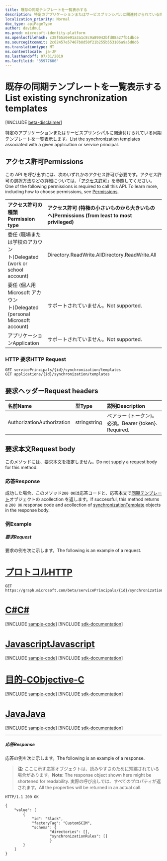 ```yaml
---
title: 既存の同期テンプレートを一覧表示する
description: 特定のアプリケーションまたはサービスプリンシパルに関連付けられている同期テンプレートを一覧表示します。
localization_priority: Normal
doc_type: apiPageType
author: davidmu1
ms.prod: microsoft-identity-platform
ms.openlocfilehash: c38f65a0e91a3a1c8c9a89042bfd08a27fb1dbce
ms.sourcegitcommit: 2c62457e57467b8d50f21b255b553106a9a5d8d6
ms.translationtype: MT
ms.contentlocale: ja-JP
ms.lasthandoff: 07/31/2019
ms.locfileid: "35977606"
---
```

# <a name="list-existing-synchronization-templates"></a><span data-ttu-id="ec747-103">既存の同期テンプレートを一覧表示する</span><span class="sxs-lookup"><span data-stu-id="ec747-103">List existing synchronization templates</span></span>

[!INCLUDE [beta-disclaimer](../../includes/beta-disclaimer.md)]

<span data-ttu-id="ec747-104">特定のアプリケーションまたはサービスプリンシパルに関連付けられている同期テンプレートを一覧表示します。</span><span class="sxs-lookup"><span data-stu-id="ec747-104">List the synchronization templates associated with a given application or service principal.</span></span>

## <a name="permissions"></a><span data-ttu-id="ec747-105">アクセス許可</span><span class="sxs-lookup"><span data-stu-id="ec747-105">Permissions</span></span>
<span data-ttu-id="ec747-p101">この API を呼び出すには、次のいずれかのアクセス許可が必要です。アクセス許可の選択方法などの詳細については、「[アクセス許可](/graph/permissions-reference)」を参照してください。</span><span class="sxs-lookup"><span data-stu-id="ec747-p101">One of the following permissions is required to call this API. To learn more, including how to choose permissions, see [Permissions](/graph/permissions-reference).</span></span>

|<span data-ttu-id="ec747-108">アクセス許可の種類</span><span class="sxs-lookup"><span data-stu-id="ec747-108">Permission type</span></span>                        | <span data-ttu-id="ec747-109">アクセス許可 (特権の小さいものから大きいものへ)</span><span class="sxs-lookup"><span data-stu-id="ec747-109">Permissions (from least to most privileged)</span></span>              |
|:--------------------------------------|:---------------------------------------------------------|
|<span data-ttu-id="ec747-110">委任 (職場または学校のアカウント)</span><span class="sxs-lookup"><span data-stu-id="ec747-110">Delegated (work or school account)</span></span>     |<span data-ttu-id="ec747-111">Directory.ReadWrite.All</span><span class="sxs-lookup"><span data-stu-id="ec747-111">Directory.ReadWrite.All</span></span>  |
|<span data-ttu-id="ec747-112">委任 (個人用 Microsoft アカウント)</span><span class="sxs-lookup"><span data-stu-id="ec747-112">Delegated (personal Microsoft account)</span></span> |<span data-ttu-id="ec747-113">サポートされていません。</span><span class="sxs-lookup"><span data-stu-id="ec747-113">Not supported.</span></span>|
|<span data-ttu-id="ec747-114">アプリケーション</span><span class="sxs-lookup"><span data-stu-id="ec747-114">Application</span></span>                            |<span data-ttu-id="ec747-115">サポートされていません。</span><span class="sxs-lookup"><span data-stu-id="ec747-115">Not supported.</span></span>| 

### <a name="http-request"></a><span data-ttu-id="ec747-116">HTTP 要求</span><span class="sxs-lookup"><span data-stu-id="ec747-116">HTTP Request</span></span>
<!-- { "blockType": "ignored" } -->
```http
GET servicePrincipals/{id}/synchronization/templates
GET applications/{id}/synchronization/templates
```

## <a name="request-headers"></a><span data-ttu-id="ec747-117">要求ヘッダー</span><span class="sxs-lookup"><span data-stu-id="ec747-117">Request headers</span></span>

| <span data-ttu-id="ec747-118">名前</span><span class="sxs-lookup"><span data-stu-id="ec747-118">Name</span></span>           | <span data-ttu-id="ec747-119">型</span><span class="sxs-lookup"><span data-stu-id="ec747-119">Type</span></span>    | <span data-ttu-id="ec747-120">説明</span><span class="sxs-lookup"><span data-stu-id="ec747-120">Description</span></span>|
|:---------------|:--------|:-----------|
| <span data-ttu-id="ec747-121">Authorization</span><span class="sxs-lookup"><span data-stu-id="ec747-121">Authorization</span></span>  | <span data-ttu-id="ec747-122">string</span><span class="sxs-lookup"><span data-stu-id="ec747-122">string</span></span>  | <span data-ttu-id="ec747-p102">ベアラー {トークン}。必須。</span><span class="sxs-lookup"><span data-stu-id="ec747-p102">Bearer {token}. Required.</span></span> |

## <a name="request-body"></a><span data-ttu-id="ec747-125">要求本文</span><span class="sxs-lookup"><span data-stu-id="ec747-125">Request body</span></span>

<span data-ttu-id="ec747-126">このメソッドには、要求本文を指定しません。</span><span class="sxs-lookup"><span data-stu-id="ec747-126">Do not supply a request body for this method.</span></span>

### <a name="response"></a><span data-ttu-id="ec747-127">応答</span><span class="sxs-lookup"><span data-stu-id="ec747-127">Response</span></span>

<span data-ttu-id="ec747-128">成功した場合、このメソッド`200 OK`は応答コードと、応答本文で[同期テンプレート](../resources/synchronization-synchronizationtemplate.md)オブジェクトの acollection を返します。</span><span class="sxs-lookup"><span data-stu-id="ec747-128">If successful, this method returns a `200 OK` response code and acollection of [synchronizationTemplate](../resources/synchronization-synchronizationtemplate.md) objects in the response body.</span></span>

### <a name="example"></a><span data-ttu-id="ec747-129">例</span><span class="sxs-lookup"><span data-stu-id="ec747-129">Example</span></span>

##### <a name="request"></a><span data-ttu-id="ec747-130">要求</span><span class="sxs-lookup"><span data-stu-id="ec747-130">Request</span></span>
<span data-ttu-id="ec747-131">要求の例を次に示します。</span><span class="sxs-lookup"><span data-stu-id="ec747-131">The following is an example of a request.</span></span>

# <a name="httptabhttp"></a>[<span data-ttu-id="ec747-132">プロトコル</span><span class="sxs-lookup"><span data-stu-id="ec747-132">HTTP</span></span>](#tab/http)
<!-- {
  "blockType": "request",
  "name": "get_synchronizationtemplate"
}-->
```http
GET https://graph.microsoft.com/beta/servicePrincipals/{id}/synchronization/templates
```
# <a name="ctabcsharp"></a>[<span data-ttu-id="ec747-133">C#</span><span class="sxs-lookup"><span data-stu-id="ec747-133">C#</span></span>](#tab/csharp)
[!INCLUDE [sample-code](../includes/snippets/csharp/get-synchronizationtemplate-csharp-snippets.md)]
[!INCLUDE [sdk-documentation](../includes/snippets/snippets-sdk-documentation-link.md)]

# <a name="javascripttabjavascript"></a>[<span data-ttu-id="ec747-134">Javascript</span><span class="sxs-lookup"><span data-stu-id="ec747-134">Javascript</span></span>](#tab/javascript)
[!INCLUDE [sample-code](../includes/snippets/javascript/get-synchronizationtemplate-javascript-snippets.md)]
[!INCLUDE [sdk-documentation](../includes/snippets/snippets-sdk-documentation-link.md)]

# <a name="objective-ctabobjc"></a>[<span data-ttu-id="ec747-135">目的-C</span><span class="sxs-lookup"><span data-stu-id="ec747-135">Objective-C</span></span>](#tab/objc)
[!INCLUDE [sample-code](../includes/snippets/objc/get-synchronizationtemplate-objc-snippets.md)]
[!INCLUDE [sdk-documentation](../includes/snippets/snippets-sdk-documentation-link.md)]

# <a name="javatabjava"></a>[<span data-ttu-id="ec747-136">Java</span><span class="sxs-lookup"><span data-stu-id="ec747-136">Java</span></span>](#tab/java)
[!INCLUDE [sample-code](../includes/snippets/java/get-synchronizationtemplate-java-snippets.md)]
[!INCLUDE [sdk-documentation](../includes/snippets/snippets-sdk-documentation-link.md)]

---


##### <a name="response"></a><span data-ttu-id="ec747-137">応答</span><span class="sxs-lookup"><span data-stu-id="ec747-137">Response</span></span>
<span data-ttu-id="ec747-138">応答の例を次に示します。</span><span class="sxs-lookup"><span data-stu-id="ec747-138">The following is an example of a response.</span></span>
><span data-ttu-id="ec747-139">**注:** ここに示す応答オブジェクトは、読みやすさのために短縮されている場合があります。</span><span class="sxs-lookup"><span data-stu-id="ec747-139">**Note:** The response object shown here might be shortened for readability.</span></span> <span data-ttu-id="ec747-140">実際の呼び出しでは、すべてのプロパティが返されます。</span><span class="sxs-lookup"><span data-stu-id="ec747-140">All the properties will be returned in an actual call.</span></span>
<!-- {
  "blockType": "response",
  "truncated": true,
  "@odata.type": "microsoft.graph.synchronizationTemplate",
  "isCollection": true
} -->
```http
HTTP/1.1 200 OK

{
    "value": [
        {
            "id": "Slack",
            "factoryTag": "CustomSCIM",
            "schema": {
                    "directories": [],
                    "synchronizationRules": []
                    }
        }
    ]
}
```

<!-- uuid: 8fcb5dbc-d5aa-4681-8e31-b001d5168d79
2015-10-25 14:57:30 UTC -->
<!--
{
  "type": "#page.annotation",
  "description": "Get synchronizationTemplate",
  "keywords": "",
  "section": "documentation",
  "tocPath": "",
  "suppressions": [
  ]
}
-->
